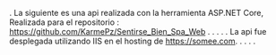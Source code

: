 .     La siguiente es una api realizada con la herramienta ASP.NET Core, Realizada para el repositorio : https://github.com/KarmePz/Sentirse_Bien_Spa_Web 
.
.
.
.
.      La api fue desplegada utilizando IIS en el hosting de https://somee.com.
.
.
.
.
